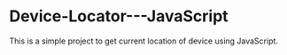 # Device-Locator---JavaScript
This is a simple project to get current location of device using JavaScript.
